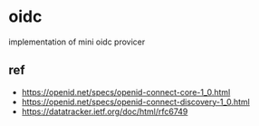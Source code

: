 # oidc
implementation of mini oidc provicer

## ref

- https://openid.net/specs/openid-connect-core-1_0.html
- https://openid.net/specs/openid-connect-discovery-1_0.html
- https://datatracker.ietf.org/doc/html/rfc6749
